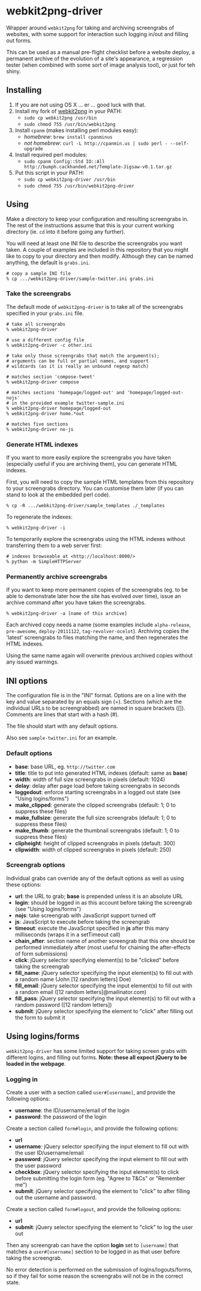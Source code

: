 webkit2png-driver
=================
Wrapper around `webkit2png` for taking and archiving screengrabs of websites,
with some support for interaction such logging in/out and filling out forms.

This can be used as a manual pre-flight checklist before a website deploy, a
permanent archive of the evolution of a site's appearance, a regression tester
(when combined with some sort of image analysis tool), or just for teh shiny.

Installing
----------
1. If you are not using OS X ... er ... good luck with that.
1. Install my fork of [webkit2png][webkit2png] in your PATH:
   * `sudo cp webkit2png /usr/bin`
   * `sudo chmod 755 /usr/bin/webkit2png`
1. Install `cpanm` (makes installing perl modules easy):
   * *homebrew*: `brew install cpanminus`
   * *not homebrew*: `curl -L http://cpanmin.us | sudo perl - --self-upgrade`
1. Install required perl modules:
   * `sudo cpanm Config::Std IO::All http://bumph.cackhanded.net/Template-Jigsaw-v0.1.tar.gz`
1. Put this script in your PATH:
   * `sudo cp webkit2png-driver /usr/bin`
   * `sudo chmod 755 /usr/bin/webkit2png-driver`

Using
-----
Make a directory to keep your configuration and resulting screengrabs in.
The rest of the instructions assume that this is your current working 
directory (ie. `cd` into it before going any further).

You will need at least one INI file to describe the screengrabs you want
taken. A couple of examples are included in this repository that you might
like to copy to your directory and then modify. Although they can be named
anything, the default is `grabs.ini`.

    # copy a sample INI file
    % cp .../webkit2png-driver/sample-twitter.ini grabs.ini


### Take the screengrabs

The default mode of `webkit2png-driver` is to take all of the screengrabs
specified in your `grabs.ini` file.

    # take all screengrabs
    % webkit2png-driver
    
    # use a different config file
    % webkit2png-driver -c other.ini
    
    # take only those screengrabs that match the argument(s);
    # arguments can be full or partial names, and support
    # wildcards (as it is really an unbound regexp match)
    
    # matches section 'compose-tweet'
    % webkit2png-driver compose
    
    # matches sections 'homepage/logged-out' and 'homepage/logged-out-nojs'
    # in the provided example twitter-sample.ini
    % webkit2png-driver homepage/logged-out
    % webkit2png-driver home.*out
    
    # matches five sections
    % webkit2png-driver no-js

### Generate HTML indexes

If you want to more easily explore the screengrabs you have taken (especially
useful if you are archiving them), you can generate HTML indexes.

First, you will need to copy the sample HTML templates from this repository 
to your screengrabs directory. You can customise them later (if you can
stand to look at the embedded perl code).

    % cp -R .../webkit2png-driver/sample_templates ./_templates
    
To regenerate the indexes:

    % webkit2png-driver -i

To temporarily explore the screengrabs using the HTML indexes without
transferring them to a web server first:

    # indexes browseable at <http://localhost:8000/>
    % python -m SimpleHTTPServer
    
### Permanently archive screengrabs

If you want to keep more permanent copies of the screengrabs (eg. to be able
to demonstrate later how the site has evolved over time), issue an archive
command after you have taken the screengrabs.

    % webkit2png-driver -a [name of this archive]

Each archived copy needs a name (some examples include `alpha-release`,
`pre-awesome`, `deploy-20111122`, `tag-revolver-ocelot`). Archiving copies
the 'latest' screengrabs to files matching the name, and then regenerates
the HTML indexes.

Using the same name again will overwrite previous archived copies without
any issued warnings.


INI options
-----------
The configuration file is in the "INI" format. Options are on a line with 
the key and value separated by an equals sign (=). Sections (which are the
individual URLs to be screengrabbed) are named in square brackets ([]).
Comments are lines that start with a hash (#).

The file should start with any default options.

Also see `sample-twitter.ini` for an example.

### Default options

* **base**: base URL, eg. `http://twitter.com`
* **title**: title to put into generated HTML indexes
  (default: same as **base**)
* **width**: width of full size screengrabs in pixels
  (default: 1024)
* **delay**: delay after page load before taking screengrabs in seconds
* **loggedout**: enforce starting screengrabs in a logged out state
  (see "Using logins/forms")
* **make_clipped**: generate the clipped screengrabs 
  (default: 1; 0 to suppress these files)
* **make_fullsize**: generate the full size screengrabs
  (default: 1; 0 to suppress these files)
* **make_thumb**: generate the thumbnail screengrabs
  (default: 1; 0 to suppress these files)
* **clipheight**: height of clipped screengrabs in pixels
  (default: 300)
* **clipwidth**: width of clipped screengrabs in pixels
  (default: 250)

### Screengrab options

Individual grabs can override any of the default options as well as using 
these options:

* **url**: the URL to grab; **base** is prepended unless it is an absolute URL
* **login**: should be logged in as this account before taking the screengrab
  (see "Using logins/forms")
* **nojs**: take screengrab with JavaScript support turned off
* **js**: JavaScript to execute before taking the screengrab
* **timeout**: execute the JavaScript specified in **js** after 
  this many milliseconds (wraps it in a setTimeout call)
* **chain_after**: section name of another screengrab that this one should
  be performed immediately after (most useful for chaining the after-effects
  of form submissions)
* **click**: jQuery selector specifying element(s) to be "clicked" before
  taking the screengrab
* **fill_name**: jQuery selector specifying the input element(s) to fill out
  with a random name (John [12 random letters] Doe)
* **fill_email**: jQuery selector specifying the input element(s) to fill out 
  with a random email ([12 random letters]@mailinator.com)
* **fill_pass**: jQuery selector specifying the input element(s) to fill out 
  with a random password ([12 random letters])
* **submit**: jQuery selector specifying the element to "click" after
  filling out the form to submit it

Using logins/forms
------------------
`webkit2png-driver` has some limited support for taking screen grabs with
different logins, and filling out forms. **Note: these all expect jQuery to be
loaded in the webpage**.

### Logging in

Create a user with a section called `user#[username]`, and provide the 
following options:

* **username**: the ID/username/email of the login
* **password**: the password of the login

Create a section called `form#login`, and provide the following options:

* **url**
* **username**: jQuery selector specifying the input element to fill out
  with the user ID/username/email
* **password**: jQuery selector specifying the input element to fill out
  with the user password
* **checkbox**: jQuery selector specifying the input element(s) to click
  before submitting the login form (eg. "Agree to T&Cs" or "Remember me")
* **submit**: jQuery selector specifying the element to "click" to after
  filling out the username and password.

Create a section called `form#logout`, and provide the following options:

* **url**
* **submit**: jQuery selector specifying the element to "click" to log the
  user out

Then any screengrab can have the option **login** set to `[username]`
that matches a `user#[username]` section to be logged in as that user before
taking the screengrab.

No error detection is performed on the submission of logins/logouts/forms,
so if they fail for some reason the screengrabs will not be in the correct 
state.


[webkit2png]: https://github.com/norm/webkit2png
